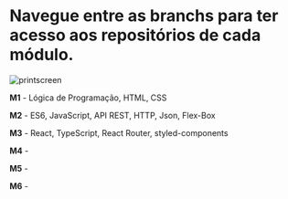 <h1>Navegue entre as branchs para ter acesso aos repositórios de cada módulo.</h1>

![printscreen](https://github.com/community/community/assets/57195630/ca0d4669-1b4b-4008-815c-7662c81a770b)

**M1** - Lógica de Programação, HTML, CSS

**M2** - ES6, JavaScript, API REST, HTTP, Json, Flex-Box

**M3** - React, TypeScript, React Router, styled-components

**M4** -

**M5** -

**M6** -
